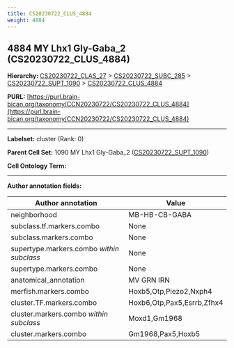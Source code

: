 ```yaml
---
title: CS20230722_CLUS_4884
weight: 4884
---
```

## 4884 MY Lhx1 Gly-Gaba_2 (CS20230722_CLUS_4884)
<b>Hierarchy: </b>
[CS20230722_CLAS_27](../CS20230722_CLAS_27) >
[CS20230722_SUBC_285](../CS20230722_SUBC_285) >
[CS20230722_SUPT_1090](../CS20230722_SUPT_1090) >
[CS20230722_CLUS_4884](../CS20230722_CLUS_4884)

**PURL:** [https://purl.brain-bican.org/taxonomy/CCN20230722/CS20230722_CLUS_4884](https://purl.brain-bican.org/taxonomy/CCN20230722/CS20230722_CLUS_4884)

---


**Labelset:** cluster (Rank: 0)

**Parent Cell Set:** 1090 MY Lhx1 Gly-Gaba_2 ([CS20230722_SUPT_1090](../CS20230722_SUPT_1090))



**Cell Ontology Term:** 

[MARKER GENES.]: #


---

[TRANSFERRED ANNOTATIONS.]: #


[AUTHOR ANNOTATION FIELDS.]: #


**Author annotation fields:**

| Author annotation | Value |
|-------------------|-------|
|neighborhood|MB-HB-CB-GABA|
|subclass.tf.markers.combo|None|
|subclass.markers.combo|None|
|supertype.markers.combo _within subclass_|None|
|supertype.markers.combo|None|
|anatomical_annotation|MV GRN IRN|
|merfish.markers.combo|Hoxb5,Otp,Piezo2,Nxph4|
|cluster.TF.markers.combo|Hoxb6,Otp,Pax5,Esrrb,Zfhx4|
|cluster.markers.combo _within subclass_|Moxd1,Gm1968|
|cluster.markers.combo|Gm1968,Pax5,Hoxb5|

